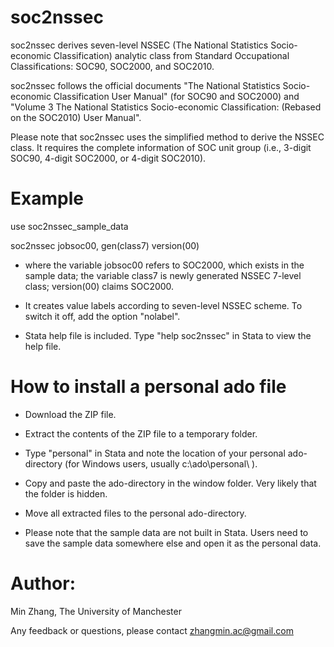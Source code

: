 # soc2nssec
soc2nssec derives seven-level NSSEC (The National Statistics Socio-economic Classification) analytic class from Standard Occupational Classifications: SOC90, SOC2000, and SOC2010. 

soc2nssec follows the official documents "The National Statistics Socio-economic Classification User Manual" (for SOC90 and SOC2000) and "Volume 3 The National Statistics Socio-economic Classification: (Rebased on the SOC2010) User Manual".

Please note that soc2nssec uses the simplified method to derive the NSSEC class. It requires the complete information of SOC unit group (i.e., 3-digit SOC90, 4-digit SOC2000, or 4-digit SOC2010). 


# Example
use soc2nssec_sample_data

soc2nssec jobsoc00, gen(class7) version(00)

* where the variable jobsoc00 refers to SOC2000, which exists in the sample data; the variable class7 is newly generated NSSEC 7-level class; version(00) claims SOC2000. 

* It creates value labels according to seven-level NSSEC scheme. To switch it off, add the option "nolabel".

* Stata help file is included. Type "help soc2nssec" in Stata to view the help file.

# How to install a personal ado file
* Download the ZIP file.

* Extract the contents of the ZIP file to a temporary folder.

* Type "personal" in Stata and note the location of your personal ado-directory (for Windows users, usually c:\ado\personal\ ).

* Copy and paste the ado-directory in the window folder. Very likely that the folder is hidden.

* Move all extracted files to the personal ado-directory.

* Please note that the sample data are not built in Stata. Users need to save the sample data somewhere else and open it as the personal data.
 

# Author:
Min Zhang, The University of Manchester

Any feedback or questions, please contact zhangmin.ac@gmail.com


